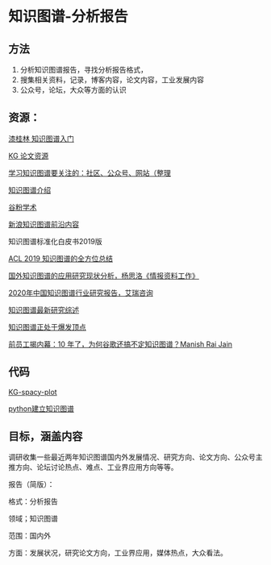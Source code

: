 # 知识图谱-分析报告

## 方法

1. 分析知识图谱报告，寻找分析报告格式，
2. 搜集相关资料，记录，博客内容，论文内容，工业发展内容
3. 公众号，论坛，大众等方面的认识

## 资源：

[漆桂林 知识图谱入门](https://zhuanlan.zhihu.com/p/65457826)

[KG 论文资源](https://github.com/wds-seu/Knowledge-Graph-Publications)

[学习知识图谱要关注的：社区、公众号、网站（整理](https://blog.csdn.net/qq_36097334/article/details/84671697)

[知识图谱介绍](https://www.jiqizhixin.com/articles/2018-06-20-4)

[谷粉学术](https://gfsoso.99lb.net/scholar.html)

 [新浪知识图谱前沿内容](https://tech.sina.cn/2020-03-16/detail-iimxyqwa0896689.d.html?from=wap )

知识图谱标准化白皮书2019版

[ACL 2019 知识图谱的全方位总结](https://www.leiphone.com/news/201908/13I5DsoFpwnLC6sA.html)

[国外知识图谱的应用研究现状分析，杨思洛《情报资料工作》](https://www.1xuezhe.exuezhe.com/qk/pdcinfo?key=&pdccode=L1&pdcyear=2013&pdcno=06)

[2020年中国知识图谱行业研究报告，艾瑞咨询](https://www.shangyexinzhi.com/article/1686182.html)

[知识图谱最新研究综述](https://www.shangyexinzhi.com/article/2016861.html)

[知识图谱正处于爆发顶点](https://cloud.tencent.com/developer/news/463779)

[前员工揭内幕：10 年了，为何谷歌还搞不定知识图谱？Manish Rai Jain](https://www.infoq.cn/article/CdYJLgPbEF-MqMIE9Cf7)



## 代码

[KG-spacy-plot](https://www.analyticsvidhya.com/blog/2019/10/how-to-build-knowledge-graph-text-using-spacy/)

[python建立知识图谱](https://programmerbackpack.com/python-nlp-tutorial-information-extraction-and-knowledge-graphs/  )

## 目标，涵盖内容

调研收集一些最近两年知识图谱国内外发展情况、研究方向、论文方向、公众号主推方向、论坛讨论热点、难点、工业界应用方向等等。

报告（简版）：

格式：分析报告

领域；知识图谱

范围：国内外

方面：发展状况，研究论文方向，工业界应用，媒体热点，大众看法。

